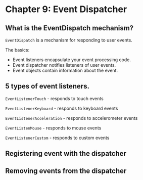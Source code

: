 # Chapter 9: Event Dispatcher

## What is the EventDispatch mechanism?
`EventDispatch` is a mechanism for responding to user events.

The basics:

* Event listeners encapsulate your event processing code.
* Event dispatcher notifies listeners of user events.
* Event objects contain information about the event.

## 5 types of event listeners.
         
`EventListenerTouch` - responds to touch events
             
         
`EventListenerKeyboard` - responds to keyboard events
         
`EventListenerAcceleration` - responds to accelerometer events    
        
`EventListenMouse` - responds to mouse events
         
`EventListenerCustom` - responds to custom events   


## Registering event with the dispatcher
     
## Removing events from the dispatcher


